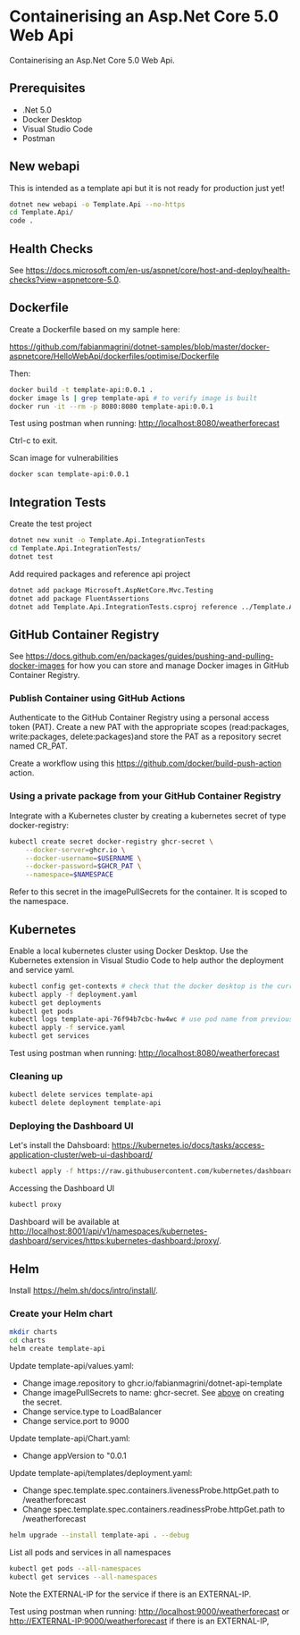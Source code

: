 # Containerising an Asp.Net Core 5.0 Web Api

Containerising an Asp.Net Core 5.0 Web Api.

## Prerequisites

* .Net 5.0
* Docker Desktop
* Visual Studio Code
* Postman

## New webapi

This is intended as a template api but it is not ready for production just yet!

```sh
dotnet new webapi -o Template.Api --no-https
cd Template.Api/
code .
```

## Health Checks

See <https://docs.microsoft.com/en-us/aspnet/core/host-and-deploy/health-checks?view=aspnetcore-5.0>.

## Dockerfile

Create a Dockerfile based on my sample here:

<https://github.com/fabianmagrini/dotnet-samples/blob/master/docker-aspnetcore/HelloWebApi/dockerfiles/optimise/Dockerfile>

Then:

```sh
docker build -t template-api:0.0.1 .
docker image ls | grep template-api # to verify image is built
docker run -it --rm -p 8080:8080 template-api:0.0.1
```

Test using postman when running:
<http://localhost:8080/weatherforecast>

Ctrl-c to exit.

Scan image for vulnerabilities

```sh
docker scan template-api:0.0.1
```

## Integration Tests

Create the test project

```sh
dotnet new xunit -o Template.Api.IntegrationTests
cd Template.Api.IntegrationTests/
dotnet test
```

Add required packages and reference api project

```sh
dotnet add package Microsoft.AspNetCore.Mvc.Testing
dotnet add package FluentAssertions
dotnet add Template.Api.IntegrationTests.csproj reference ../Template.Api/Template.Api.csproj
```

## GitHub Container Registry

See <https://docs.github.com/en/packages/guides/pushing-and-pulling-docker-images> for how you can store and manage Docker images in GitHub Container Registry.

### Publish Container using GitHub Actions

Authenticate to the GitHub Container Registry using a personal access token (PAT). Create a new PAT with the appropriate scopes (read:packages, write:packages, delete:packages)and store the PAT as a repository secret named CR_PAT.

Create a workflow using this <https://github.com/docker/build-push-action> action.

### Using a private package from your GitHub Container Registry

Integrate with a Kubernetes cluster by creating a kubernetes secret of type docker-registry:

```sh
kubectl create secret docker-registry ghcr-secret \
    --docker-server=ghcr.io \
    --docker-username=$USERNAME \
    --docker-password=$GHCR_PAT \
    --namespace=$NAMESPACE
```

Refer to this secret in the imagePullSecrets for the container. It is scoped to the namespace.

## Kubernetes

Enable a local kubernetes cluster using Docker Desktop. Use the Kubernetes extension in Visual Studio Code to help author the deployment and service yaml.

```sh
kubectl config get-contexts # check that the docker desktop is the current context
kubectl apply -f deployment.yaml
kubectl get deployments
kubectl get pods
kubectl logs template-api-76f94b7cbc-hw4wc # use pod name from previous command
kubectl apply -f service.yaml
kubectl get services
```

Test using postman when running:
<http://localhost:8080/weatherforecast>

### Cleaning up

```sh
kubectl delete services template-api
kubectl delete deployment template-api
```

### Deploying the Dashboard UI

Let's install the Dahsboard:  <https://kubernetes.io/docs/tasks/access-application-cluster/web-ui-dashboard/>

```sh
kubectl apply -f https://raw.githubusercontent.com/kubernetes/dashboard/v2.0.0/aio/deploy/recommended.yaml
```

Accessing the Dashboard UI

```sh
kubectl proxy
```

Dashboard will be available at <http://localhost:8001/api/v1/namespaces/kubernetes-dashboard/services/https:kubernetes-dashboard:/proxy/>.

## Helm

Install <https://helm.sh/docs/intro/install/>.

### Create your Helm chart

```sh
mkdir charts
cd charts
helm create template-api
```

Update template-api/values.yaml:

* Change image.repository to ghcr.io/fabianmagrini/dotnet-api-template
* Change imagePullSecrets to name: ghcr-secret. See [above](###using-a-private-package-from-your-github-container-registry) on creating the secret.
* Change service.type to LoadBalancer
* Change service.port to 9000

Update template-api/Chart.yaml:

* Change appVersion to "0.0.1

Update template-api/templates/deployment.yaml:

* Change spec.template.spec.containers.livenessProbe.httpGet.path to /weatherforecast
* Change spec.template.spec.containers.readinessProbe.httpGet.path to /weatherforecast

```sh
helm upgrade --install template-api . --debug
```

List all pods and services in all namespaces

```sh
kubectl get pods --all-namespaces
kubectl get services --all-namespaces 
```

Note the EXTERNAL-IP for the service if there is an EXTERNAL-IP.

Test using postman when running:
<http://localhost:9000/weatherforecast> or <http://EXTERNAL-IP:9000/weatherforecast> if there is an EXTERNAL-IP,
